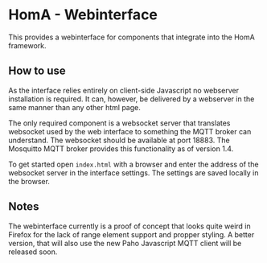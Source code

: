 # HomA - Webinterface
This provides a webinterface for components that integrate into the HomA framework. 


## How to use
As the interface relies entirely on client-side Javascript no webserver installation is required. 
It can, however, be delivered by a webserver in the same manner than any other html page. 

The only required component is a websocket server that translates websocket used by the web interface to something the MQTT broker can understand. The websocket should be available at port 18883.
The Mosquitto MQTT broker provides this functionality as of version 1.4.

To get started open `index.html` with a browser and enter the address of the websocket server in the interface settings.
The settings are saved locally in the browser. 


## Notes
The webinterface currently is a proof of concept that looks quite weird in Firefox for the lack of range element support and propper styling. 
A better version, that will also use the new Paho Javascript MQTT client will be released soon. 
